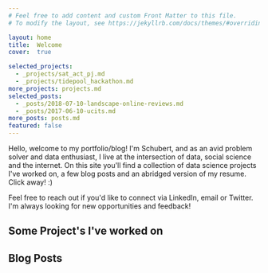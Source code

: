 ```yaml
---
# Feel free to add content and custom Front Matter to this file.
# To modify the layout, see https://jekyllrb.com/docs/themes/#overriding-theme-defaults

layout: home
title:  Welcome
cover:  true

selected_projects:
  - _projects/sat_act_pj.md
  - _projects/tidepool_hackathon.md
more_projects: projects.md
selected_posts:
  - _posts/2018-07-10-landscape-online-reviews.md
  - _posts/2017-06-10-ucits.md
more_posts: posts.md
featured: false
---
```


Hello, welcome to my portfolio/blog! I'm Schubert, and as an avid problem solver and data enthusiast, I live at the intersection of data, social science and the internet. On this site you'll find a collection of data science projects I've worked on, a few blog posts and an abridged version of my resume. Click away! :)

Feel free to reach out if you'd like to connect via LinkedIn, email or Twitter. I'm always looking for new opportunities and feedback!



## Some Project's I've worked on
<!--projects-->

## Blog Posts
<!--posts-->
<!--about-->
